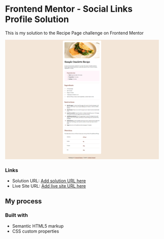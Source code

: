 # Frontend Mentor - Social Links Profile Solution

This is my solution to the Recipe Page challenge on Frontend Mentor


![](./solution.png)

### Links

- Solution URL: [Add solution URL here](https://github.com/samuel-faith/recipe-page-main)
- Live Site URL: [Add live site URL here](https://samuel-faith.github.io/recipe-page-main/)

## My process

### Built with

- Semantic HTML5 markup
- CSS custom properties
